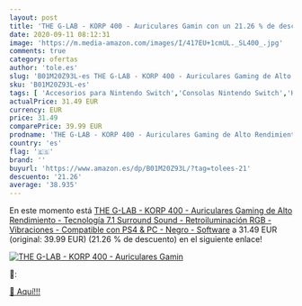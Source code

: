 ```yaml
---
layout: post
title: 'THE G-LAB - KORP 400 - Auriculares Gamin con un 21.26 % de descuento'
date: 2020-09-11 08:12:31
image: 'https://m.media-amazon.com/images/I/417EU+1cmUL._SL400_.jpg'
comments: true
category: ofertas
author: 'tole.es'
slug: 'B01M20Z93L-es THE G-LAB - KORP 400 - Auriculares Gaming de Alto...'
sku: 'B01M20Z93L-es'
tags: [ 'Accesorios para Nintendo Switch','Consolas Nintendo Switch','Hardware y juegos para Nintendo Switch','Juegos para Nintendo Switch','Mandos para Nintendo Switch','Videojuegos','ps4', ]
actualPrice: 31.49 EUR
currency: EUR
price: 31.49
comparePrice: 39.99 EUR
prodname: 'THE G-LAB - KORP 400 - Auriculares Gaming de Alto Rendimiento - Tecnología 7.1 Surround Sound - Retroiluminación RGB - Vibraciones - Compatible con PS4 & PC - Negro - Software'
country: 'es'
flag: '🇪🇸'
brand: ''
buyurl: 'https://www.amazon.es/dp/B01M20Z93L/?tag=tolees-21'
descuento: '21.26'
average: '38.935'
---
```


En este momento está [THE G-LAB - KORP 400 - Auriculares Gaming de Alto Rendimiento - Tecnología 7.1 Surround Sound - Retroiluminación RGB - Vibraciones - Compatible con PS4 & PC - Negro - Software](https://www.amazon.es/dp/B01M20Z93L/?tag=tolees-21) a 31.49 EUR (original: 39.99 EUR) (21.26 %  de descuento) en el siguiente enlace!

[![THE G-LAB - KORP 400 - Auriculares Gamin](https://m.media-amazon.com/images/I/417EU+1cmUL._SL400_.jpg)](https://www.amazon.es/dp/B01M20Z93L/?tag=tolees-21)

🔎:


[🛒 Aquí!!!](https://www.amazon.es/dp/B01M20Z93L/?tag=tolees-21)
